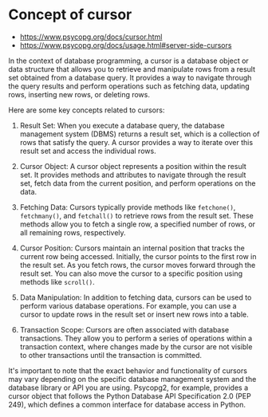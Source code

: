 # Concept of cursor

- https://www.psycopg.org/docs/cursor.html
- https://www.psycopg.org/docs/usage.html#server-side-cursors

In the context of database programming, a cursor is a database object or data 
structure that allows you to retrieve and manipulate rows from a result set 
obtained from a database query. It provides a way to navigate through the 
query results and perform operations such as fetching data, updating rows, 
inserting new rows, or deleting rows. 

Here are some key concepts related to cursors: 

1. Result Set: When you execute a database query, the database management 
system (DBMS) returns a result set, which is a collection of rows that 
satisfy the query. A cursor provides a way to iterate over this result set 
and access the individual rows. 

2. Cursor Object: A cursor object represents a position within the result 
set. It provides methods and attributes to navigate through the result set, 
fetch data from the current position, and perform operations on the data. 

3. Fetching Data: Cursors typically provide methods like `fetchone()`, `
fetchmany()`, and `fetchall()` to retrieve rows from the result set. These 
methods allow you to fetch a single row, a specified number of rows, or all 
remaining rows, respectively. 

4. Cursor Position: Cursors maintain an internal position that tracks the 
current row being accessed. Initially, the cursor points to the first row in 
the result set. As you fetch rows, the cursor moves forward through the 
result set. You can also move the cursor to a specific position using methods 
like `scroll()`. 

5. Data Manipulation: In addition to fetching data, cursors can be used to 
perform various database operations. For example, you can use a cursor to 
update rows in the result set or insert new rows into a table. 

6. Transaction Scope: Cursors are often associated with database 
transactions. They allow you to perform a series of operations within a 
transaction context, where changes made by the cursor are not visible to 
other transactions until the transaction is committed. 

It's important to note that the exact behavior and functionality of cursors 
may vary depending on the specific database management system and the 
database library or API you are using. Psycopg2, for example, provides a 
cursor object that follows the Python Database API Specification 2.0 (PEP 
249), which defines a common interface for database access in Python.